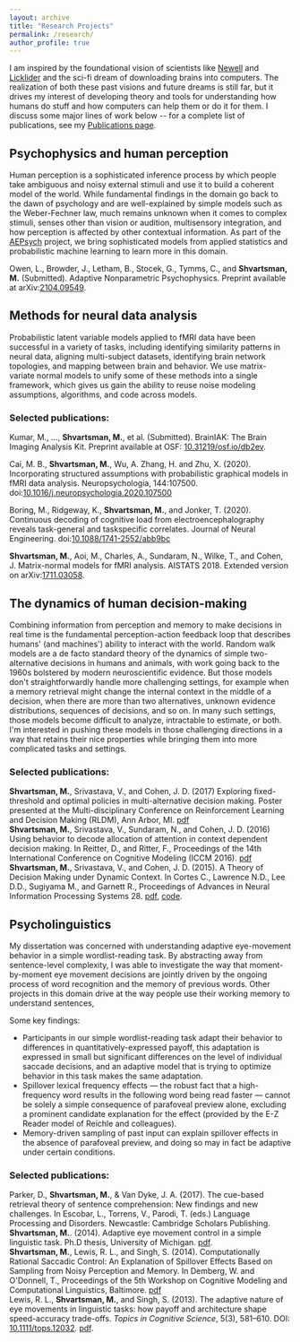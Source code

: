 ```yaml
---
layout: archive
title: "Research Projects"
permalink: /research/
author_profile: true
---
```


I am inspired by the foundational vision of scientists like [Newell](http://chil.rice.edu/tambo/teaching/psyc101GL/Newell%20%281973%29.pdf) and [Licklider](https://groups.csail.mit.edu/medg/people/psz/Licklider.html) and the sci-fi dream of downloading brains into computers. The realization of both these past visions and future dreams is still far, but it drives my interest of developing theory and tools for understanding how humans do stuff and how computers can help them or do it for them. I discuss some major lines of work below -- for a complete list of publications, see my [Publications page](/publications/). 

## Psychophysics and human perception ## 

Human perception is a sophisticated inference process by which people take ambiguous and noisy external stimuli and use it to build a coherent model of the world. While fundamental findings in the domain go back to the dawn of psychology and are well-explained by simple models such as the Weber-Fechner law, much remains unknown when it comes to complex stimuli, senses other than vision or audition, multisensory integration, and how perception is affected by other contextual information. As part of the [AEPsych](https://github.com/facebookresearch/aepsych) project, we bring sophisticated models from applied statistics and probabilistic machine learning to learn more in this domain. 

Owen, L., Browder, J., Letham, B., Stocek, G., Tymms, C., and **Shvartsman, M.**
(Submitted). Adaptive Nonparametric Psychophysics. Preprint available at arXiv:[2104.09549](https://arxiv.org/abs/2104.09549).

## Methods for neural data analysis ##

Probabilistic latent variable models applied to fMRI data have been successful in a variety of tasks, including identifying similarity patterns in neural data, aligning multi-subject datasets, identifying brain network topologies, and mapping between brain and behavior. We use matrix-variate normal models to unify some of these methods into a single framework, which gives us gain the ability to reuse noise modeling assumptions, algorithms, and code across models.

### Selected publications: ###
Kumar, M., ..., **Shvartsman, M.**, et al. (Submitted). BrainIAK: The Brain Imaging Analysis Kit. Preprint available at OSF: [10.31219/osf.io/db2ev](https://osf.io/db2ev/). 

Cai, M. B., **Shvartsman, M.**, Wu, A. Zhang, H. and Zhu, X. (2020). Incorporating
structured assumptions with probabilistic graphical models in fMRI data analysis.
Neuropsychologia, 144:107500. doi:[10.1016/j.neuropsychologia.2020.107500](https://doi.org/10.1016/j.neuropsychologia.2020.107500)

Boring, M., Ridgeway, K., **Shvartsman, M.**, and Jonker, T. (2020). Continuous
decoding of cognitive load from electroencephalography reveals task-general and taskspecific
correlates. Journal of Neural Engineering. doi:[10.1088/1741-2552/abb9bc](https://doi.org/10.1088/1741-2552/abb9bc)

**Shvartsman, M.**, Aoi, M., Charles, A., Sundaram, N., Wilke, T., and Cohen, J.  Matrix-normal models for fMRI analysis. AISTATS 2018. Extended version on arXiv:[1711.03058](https://arxiv.org/abs/1711.03058). 

## The dynamics of human decision-making ##

Combining information from perception and memory to make decisions in real time is the fundamental perception-action feedback loop that describes humans' (and machines') ability to interact with the world. Random walk models are a de facto standard theory of the dynamics of simple two-alternative decisions in humans and animals, with work going back to the 1960s bolstered by modern neuroscientific evidence. But those models don't straightforwardly handle more challenging settings, for example when a memory retrieval might change the internal context in the middle of a decision, when there are more than two alternatives, unknown evidence distributions, sequences of decisions, and so on. In many such settings, those models become difficult to analyze, intractable to estimate, or both. I'm interested in pushing these models in those challenging directions in a way that retains their nice properties while bringing them into more complicated tasks and settings. 

### Selected publications: ###

**Shvartsman, M.**, Srivastava, V., and Cohen, J. D. (2017) Exploring fixed-threshold and optimal policies in multi-alternative decision making. Poster presented at the Multi-disciplinary Conference on Reinforcement Learning and Decision Making (RLDM), Ann Arbor, MI. [pdf](/files/rldm2017/shvartsmanSrivastavaCohen_rldm2017_submitted.pdf)  
**Shvartsman, M.**, Srivastava, V., Sundaram, N., and Cohen, J. D. (2016) Using behavior to decode allocation of attention in context dependent decision making. In Reitter, D., and Ritter, F., Proceedings of the 14th International Conference on Cognitive Modeling (ICCM 2016). [pdf](/files/shvartsman_iccm2016_cameraready.pdf)  
**Shvartsman, M.**, Srivastava, V., and Cohen, J. D. (2015). A Theory of Decision Making under Dynamic Context. In Cortes C., Lawrence N.D., Lee D.D., Sugiyama M., and Garnett R., Proceedings of Advances in Neural Information Processing Systems 28\. [pdf](/files/nips2015/shvartsmanSrivastavaCohen_nips2015_cameraready.pdf), [code](https://github.com/mshvartsman/cddm).  


## Psycholinguistics ## 

My dissertation was concerned with understanding adaptive eye-movement behavior in a simple wordlist-reading task. By abstracting away from sentence-level complexity, I was able to investigate the way that moment-by-moment eye movement decisions are jointly driven by the ongoing process of word recognition and the memory of previous words. Other projects in this domain drive at the way people use their working memory to understand sentences, 

Some key findings:

*   Participants in our simple wordlist-reading task adapt their behavior to differences in quantitatively-expressed payoff, this adaptation is expressed in small but significant differences on the level of individual saccade decisions, and an adaptive model that is trying to optimize behavior in this task makes the same adaptation.
*   Spillover lexical frequency effects — the robust fact that a high-frequency word results in the following word being read faster — cannot be solely a simple consequence of parafoveal preview alone, excluding a prominent candidate explanation for the effect (provided by the E-Z Reader model of Reichle and colleagues).
*   Memory-driven sampling of past input can explain spillover effects in the absence of parafoveal preview, and doing so may in fact be adaptive under certain conditions.

### Selected publications: ###
Parker, D., **Shvartsman, M.**, & Van Dyke, J. A. (2017). The cue-based retrieval theory of sentence comprehension: New findings and new challenges. In Escobar, L., Torrens, V., Parodi, T. (eds.) Language Processing and Disorders. Newcastle: Cambridge Scholars Publishing. 
**Shvartsman, M.**. (2014). Adaptive eye movement control in a simple linguistic task. Ph.D thesis, University of Michigan. [pdf](/files/shvartsman_thesis.pdf).  
**Shvartsman, M.**, Lewis, R. L., and Singh, S. (2014). Computationally Rational Saccadic Control: An Explanation of Spillover Effects Based on Sampling from Noisy Perception and Memory. In Demberg, W. and O'Donnell, T., Proceedings of the 5th Workshop on Cognitive Modeling and Computational Linguistics, Baltimore. [pdf](/files/shvartsman-et-al-2014-cmcl.pdf)  
Lewis, R. L., **Shvartsman, M.**, and Singh, S. (2013). The adaptive nature of eye movements in linguistic tasks: how payoff and architecture shape speed-accuracy trade-offs. _Topics in Cognitive Science_, 5(3), 581–610\. DOI: [10.1111/tops.12032](http://dx.doi.org/10.1111/tops.12032). [pdf](/files/LewisShvartsmanSingh2013.pdf).  
